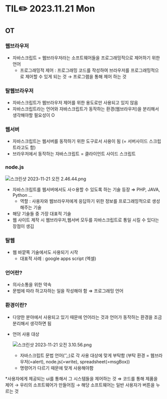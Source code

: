 # TIL✏️ 2023.11.21 Mon

## OT

### 웹브라우저

- 자바스크립트 = 웹브라우저라는 소프트웨어들을 프로그래밍적으로 제어하기 위한 언어
    - 프로그래밍적 제어 : 프로그래밍 코드를 작성하여 브라우저를 프로그래밍적으로 제어할 수 있게 되는 것 → 프로그램을 통해 제어 하는 것

### 탈웹브라우저

- 자바스크립트가 웹브라우저 제어를 위한 용도로만 사용되고 있지 않음
- 자바스크립트라는 언어와 자바스크립트가 동작하는 환경(웹브라우저)을 분리해서 생각해야할 필요성이 O

### 웹서버

- 자바스크립트는 웹서버를 동작하기 위한 도구로서 사용이 됨 (= 서버사이드 스크립트라고도 함)
- 브라우저에서 동작하는 자바스크립트 = 클라이언트 사이드 스크립트

### node.js

![스크린샷 2023-11-21 오전 2.46.44.png](https://prod-files-secure.s3.us-west-2.amazonaws.com/f4870a20-6088-4d3b-8117-b1f951e34e66/fc6b7dae-a8e2-41a6-8006-f7379f36593c/%E1%84%89%E1%85%B3%E1%84%8F%E1%85%B3%E1%84%85%E1%85%B5%E1%86%AB%E1%84%89%E1%85%A3%E1%86%BA_2023-11-21_%E1%84%8B%E1%85%A9%E1%84%8C%E1%85%A5%E1%86%AB_2.46.44.png)

- 자바스크립트를 웹서버에서도 사ㅇ용할 수 있도록 하는 기술 등장 ⇒ PHP, JAVA, Python …
    - 역할 :  사용자와 웹브라우저에게 응답하기 위한 정보를 프로그래밍적으로 생성해주는 기술
- 해당 기술들 중 가장 대표적 기술
- 웹 사이트 제작 시 웹브라우저,웹서버 모두를 자바스크립트로 통일 시킬 수 있다는 장점이 생김

### 탈웹

- 웹 바깥쪽 기술에서도 사용되기 시작
    - 대표적 사례 : google apps script (엑셀)

### 언어란?

- 의사소통을 위한 약속
- 문법에 따라 하고자하는 일을 작성해야 함 ⇒ 프로그래밍 언어

### 환경이란?

- 다양한 분야에서 사용되고 있기 때문에 언어라는 것과 언어가 동작하는 환경을 조금 분리해서 생각하면 됨
- 언어 사용 대상
    
    ![스크린샷 2023-11-21 오전 3.10.56.png](https://prod-files-secure.s3.us-west-2.amazonaws.com/f4870a20-6088-4d3b-8117-b1f951e34e66/00735bcd-eea0-4d53-8510-acdb4e6459f1/%E1%84%89%E1%85%B3%E1%84%8F%E1%85%B3%E1%84%85%E1%85%B5%E1%86%AB%E1%84%89%E1%85%A3%E1%86%BA_2023-11-21_%E1%84%8B%E1%85%A9%E1%84%8C%E1%85%A5%E1%86%AB_3.10.56.png)
    
    - 자바스크립트 문법 언어(’’,;)로 각 사용 대상에 맞게 부탁함 (부탁 환경 = 웹브라우저(=alert), node.js(=write), spreadsheet(=msgBox))
    - 명령어가 다르기 때문에 맞게 사용해야함
    

*사용자에게 제공되는 ui를 통해서 그 시스템들을 제어하는 것 ⇒ 코드를 통해 제품을 제어 → 우리의 소프트웨어가 만들어짐 → 해당 소프트웨어는 일반 사용자가 버튼을 누르는 것
